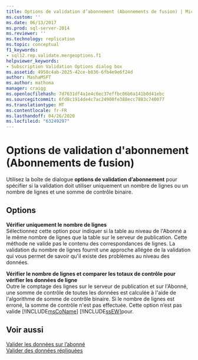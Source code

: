 ```yaml
---
title: Options de validation d’abonnement (Abonnements de fusion) | Microsoft Docs
ms.custom: ''
ms.date: 06/13/2017
ms.prod: sql-server-2014
ms.reviewer: ''
ms.technology: replication
ms.topic: conceptual
f1_keywords:
- sql12.rep.validate.mergeoptions.f1
helpviewer_keywords:
- Subscription Validation Options dialog box
ms.assetid: 4958c4ab-2025-42ce-b836-6fb4e9e6f24d
author: MashaMSFT
ms.author: mathoma
manager: craigg
ms.openlocfilehash: 7d7631df4a1e4c6ec37effbc06b6a141b0d41ebc
ms.sourcegitcommit: 6fd8c1914de4c7ac24900fe388ecc7883c740077
ms.translationtype: MT
ms.contentlocale: fr-FR
ms.lasthandoff: 04/26/2020
ms.locfileid: "63249297"
---
```

# <a name="subscription-validation-options-merge-subscriptions"></a>Options de validation d'abonnement (Abonnements de fusion)
  Utilisez la boîte de dialogue **options de validation d’abonnement** pour spécifier si la validation doit utiliser uniquement un nombre de lignes ou un nombre de lignes et une somme de contrôle binaire.  
  
## <a name="options"></a>Options  
 **Vérifier uniquement le nombre de lignes**  
 Sélectionnez cette option pour indiquer si la table au niveau de l'Abonné a le même nombre de lignes que la table sur le serveur de publication. Cette méthode ne valide pas le contenu des correspondances de lignes. La validation du nombre de lignes fournit une approche allégée de la validation qui vous permet de savoir qu'il existe des problèmes au niveau des données.  
  
 **Vérifier le nombre de lignes et comparer les totaux de contrôle pour vérifier les données de ligne**  
 Outre le comptage des lignes sur le serveur de publication et sur l'Abonné, une somme de contrôle de toutes les données est calculée à l'aide de l'algorithme de somme de contrôle binaire. Si le nombre de lignes est erroné, la somme de contrôle n'est pas effectuée. Cette option n’est pas valide [!INCLUDE[msCoName](../../includes/msconame-md.md)] [!INCLUDE[ssEW](../../includes/ssew-md.md)]pour.  
  
## <a name="see-also"></a>Voir aussi  
 [Valider les données sur l’abonné](validate-data-at-the-subscriber.md)   
 [Valider des données répliquées](validate-data-at-the-subscriber.md)  
  
  
